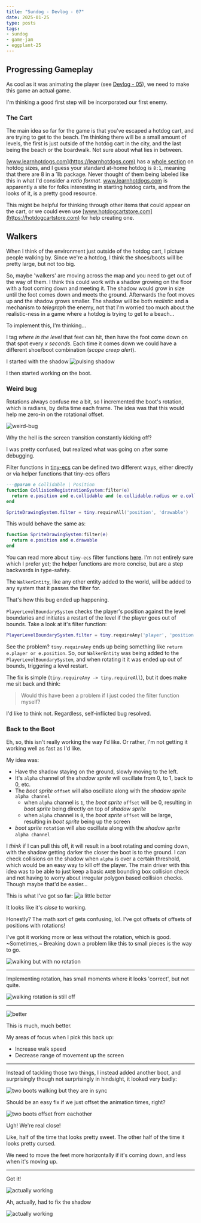 ```yaml
---
title: "Sundog - Devlog - 07"
date: 2025-01-25
type: posts
tags:
- sundog
- game-jam
- eggplant-25
---
```


## Progressing Gameplay

As cool as it was animating the player (see [Devlog - 05](../devlog-5/)), we need to make this game an actual game.

I'm thinking a good first step will be incorporated our first enemy.

### The Cart

The main idea so far for the game is that you've escaped a hotdog cart, and are trying to get to the beach.
I'm thinking there will be a small amount of levels, the first is just outside of the hotdog cart in the city, and the last being the beach or the boardwalk.
Not sure about what lies in between.

[www.learnhotdogs.com](https://learnhotdogs.com) has a [whole section](https://learnhotdogs.com/what-size-hot-dogs/) on hotdog sizes, and I guess your standard at-home hotdog is `8:1`, meaning that there are 8 in a 1lb package.
Never thought of them being labeled like this in what I'd consider a _ratio format_.
www.learnhotdogs.com is apparently a site for folks interesting in starting hotdog carts, and from the looks of it, is a pretty good resource.

This might be helpful for thinking through other items that could appear on the cart, or we could even use [www.hotdogcartstore.com](https://hotdogcartstore.com) for help creating one.

## Walkers

When I think of the environment just outside of the hotdog cart, I picture people walking by.
Since we're a hotdog, I think the shoes/boots will be pretty large, but not too big.

So, maybe 'walkers' are moving across the map and you need to get out of the way of them.
I think this could work with a shadow growing on the floor with a foot coming down and meeting it.
The shadow would grow in size until the foot comes down and meets the ground.
Afterwards the foot moves up and the shadow grows smaller.
The shadow will be both _realistic_ and a mechanism to _telegraph_ the enemy, not that I'm worried too much about the realistic-ness in a game where a hotdog is trying to get to a beach...

To implement this, I'm thinking...

I tag _where in the level_ that feet can hit, then have the foot come down on that spot every _x seconds_.
Each time it comes down we could have a different shoe/boot combination (_scope creep alert_).

I started with the shadow
![pulsing shadow](pulsing-shadow.gif)

I then started working on the boot.

### Weird bug

Rotations always confuse me a bit, so I incremented the boot's rotation, which is radians, by delta time each frame.
The idea was that this would help me zero-in on the rotational offset.

![weird-bug](weird-bug.gif)

Why the hell is the screen transition constantly kicking off?

I was pretty confused, but realized what was going on after some debugging.

Filter functions in [tiny-ecs](https://github.com/bakpakin/tiny-ecs) can be defined two different ways, either directly or via helper functions that tiny-ecs offers
```lua
---@param e Collidable | Position
function CollisionRegistrationSystem:filter(e)
  return e.position and e.collidable and (e.collidable.radius or e.collidable.is_tile or e.collidable.is_solid)
end

SpriteDrawingSystem.filter = tiny.requireAll('position', 'drawable')
```

This would behave the same as:
```lua
function SpriteDrawingSystem:filter(e)
  return e.position and e.drawable
end
```

You can read more about `tiny-ecs` filter functions [here](http://bakpakin.github.io/tiny-ecs/doc/index.html#Filter_functions).
I'm not entirely sure which I prefer yet; the helper functions are more concise, but are a step backwards in type-safety.

The `WalkerEntity`, like any other entity added to the world, will be added to any system that it passes the filter for.

That's how this bug ended up happening.

`PlayerLevelBoundarySystem` checks the player's position against the level boundaries and initiates a restart of the level if the player goes out of bounds.
Take a look at it's filter function:
```lua
PlayerLevelBoundarySystem.filter = tiny.requireAny('player', 'position')
```

See the problem?
`tiny.requireAny` ends up being something like `return e.player or e.position`.
So, our `WalkerEntity` was being added to the `PlayerLevelBoundarySystem`, and when rotating it it was ended up out of bounds, triggering a level restart.

The fix is simple (`tiny.requireAny -> tiny.requireAll`), but it does make me sit back and think:
> Would this have been a problem if I just coded the filter function myself?

I'd like to think not.
Regardless, self-inflicted bug resolved.

### Back to the Boot

Eh, so, this isn't really working the way I'd like.
Or rather, I'm not getting it working well as fast as I'd like.

My idea was:
* Have the shadow staying on the ground, slowly moving to the left.
* It's `alpha` channel of the _shadow sprite_ will oscillate from 0, to 1, back to 0, etc.
* The _boot sprite_ `offset` will also oscillate along with the _shadow sprite_ `alpha channel`
  * when `alpha` channel is `1`, the _boot sprite_ `offset` will be 0, resulting in _boot sprite_ being directly on top of _shadow sprite_
  * when `alpha` channel is `0`, the _boot sprite_ `offset` will be large, resulting in _boot sprite_ being up the screen
* _boot sprite_ `rotation` will also oscillate along with the _shadow sprite_ `alpha channel`

I _think_ if I can pull this off, it will result in a boot rotating and coming down, with the shadow getting darker the closer the boot is to the ground.
I can check collisions on the shadow when `alpha` is over a certain threshold, which would be an easy way to kill off the player.
The main driver with this idea was to be able to just keep a basic `AABB` bounding box collision check and not having to worry about irregular polygon based collision checks.
Though maybe that'd be easier...

This is what I've got so far:
![a little better](walking-is-a-little-better.gif)

It looks like it's _close_ to working.

Honestly?
The math sort of gets confusing, lol.
I've got offsets of offsets of positions with rotations!

I've got it working more or less without the rotation, which is good.
~Sometimes,~ Breaking down a problem like this to small pieces is the way to go.

![walking but with no rotation](walking-is-working-better-no-rotation.gif)


---

Implementing rotation, has small moments where it looks 'correct', but not quite.

![walking rotation is still off](walker-rotation-is-way-off.gif)

---

![better](working-but-needs-tweaking.gif)

This is much, much better.

My areas of focus when I pick this back up:
* Increase walk speed
* Decrease range of movement up the screen

---

Instead of tackling those two things, I instead added another boot, and surprisingly though not surprisingly in hindsight, it looked very badly:

![two boots walking but they are in sync]( two-in-sync.gif)

Should be an easy fix if we just offset the animation times, right?

![two boots offset from eachother](almost-there.gif)

Ugh!
We're real close!

Like, half of the time that looks pretty sweet.
The other half of the time it looks pretty cursed.

We need to move the feet more horizontally if it's coming down, and less when it's moving up.

---

Got it!

![actually working](actually-working.gif)

Ah, actually, had to fix the shadow

![actually working](shadow-fixed.gif)

